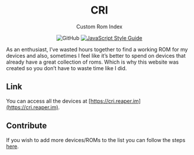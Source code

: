 <h1 align="center">
  CRI
</h1>

<p align="center">
  Custom Rom Index
</p>

<p align="center">
<img alt="GitHub" src="https://img.shields.io/github/license/barelyhuman/custom-rom-index?logoColor=000&colorA=000000&colorB=000000">
<a href="https://standardjs.com"><img src="https://img.shields.io/badge/code_style-standard-brightgreen.svg?colorA=000000&colorB=000000" alt="JavaScript Style Guide"></a>
</p>

As an enthusiast, I’ve wasted hours together to find a working ROM
for my devices and also, sometimes I feel like it’s better to
spend on devices that already have a great collection of roms.
Which is why this website was created so you don’t have to waste
time like I did.

## Link

You can access all the devices at [https://cri.reaper.im](https://cri.reaper.im).

## Contribute

If you wish to add more devices/ROMs to the list you can follow the steps [here](https://cri.reaper.im/submit-rom).
